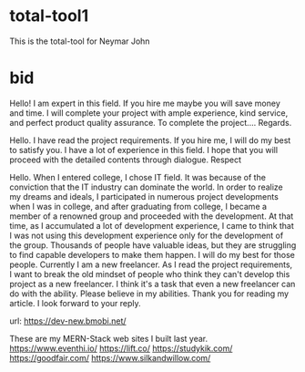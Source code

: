 # total-tool1
This is the total-tool for Neymar John
# bid
Hello!
I am expert in this field.
If you hire me maybe you will save money and time.
I will complete your project with ample experience, kind service, and perfect product quality assurance.
To complete the project....
Regards.



Hello.
I have read the project requirements.
If you hire me, I will do my best to satisfy you.
I have a lot of experience in this field.
I hope that you will proceed with the detailed contents through dialogue.
Respect


Hello.
When I entered college, I chose IT field.
It was because of the conviction that the IT industry can dominate the world.
In order to realize my dreams and ideals, I participated in numerous project developments when I was in college, and after graduating from college, I became a member of a renowned group and proceeded with the development.
At that time, as I accumulated a lot of development experience, I came to think that I was not using this development experience only for the development of the group.
Thousands of people have valuable ideas, but they are struggling to find capable developers to make them happen.
I will do my best for those people.
Currently I am a new freelancer.
As I read the project requirements, I want to break the old mindset of people who think they can't develop this project as a new freelancer.
I think it's a task that even a new freelancer can do with the ability.
Please believe in my abilities.
Thank you for reading my article.
I look forward to your reply.



url: https://dev-new.bmobi.net/


These are my MERN-Stack web sites I built last year.
https://www.eventhi.io/
https://lift.co/
https://studykik.com/
https://goodfair.com/
https://www.silkandwillow.com/
